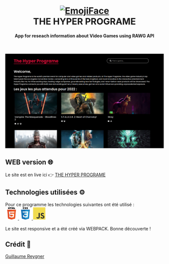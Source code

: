
<h1 align="center">
  <br>
  <a href="https://github.com/guillaume-rygn/The-Hyper-Programe"><img src="https://upload.wikimedia.org/wikipedia/commons/thumb/f/fe/Video-Game-Controller-Icon-IDV-green.svg/800px-Video-Game-Controller-Icon-IDV-green.svg.png" alt="EmojiFace" width="800"></a>
  <br>
THE HYPER PROGRAME<br>
</h1>
<h4 align="center">App for reseach information about Video Games using RAWG API</h4>
<br>

![THE HYPER PROGRAME](src/assets/images/banner.png)

## WEB version 🌐

Le site est en live ici 👉 [THE HYPER PROGRAME](https://guillaume-rygn.github.io/The-Hyper-Programe/)

## Technologies utilisées ⚙️

<p align="left">Pour ce programme les technologies suivantes ont été utilisé : <br>
<a href="https://www.w3.org/html/" target="_blank" rel="noreferrer"> <img src="https://raw.githubusercontent.com/devicons/devicon/master/icons/html5/html5-original-wordmark.svg" alt="html5" width="40" height="40"/> </a>
<a href="https://www.w3schools.com/css/" target="_blank" rel="noreferrer"> <img src="https://raw.githubusercontent.com/devicons/devicon/master/icons/css3/css3-original-wordmark.svg" alt="css3" width="40" height="40"/> </a>
<a href="https://developer.mozilla.org/en-US/docs/Web/JavaScript" target="_blank" rel="noreferrer"> <img src="https://raw.githubusercontent.com/devicons/devicon/master/icons/javascript/javascript-original.svg" alt="javascript" width="40" height="40"/> </a>
<br>
<br>
Le site est responsive et a été créé via WEBPACK. Bonne découverte !</p>

## Crédit 🔗
[Guillaume Reygner](https://github.com/guillaume-rygn)
